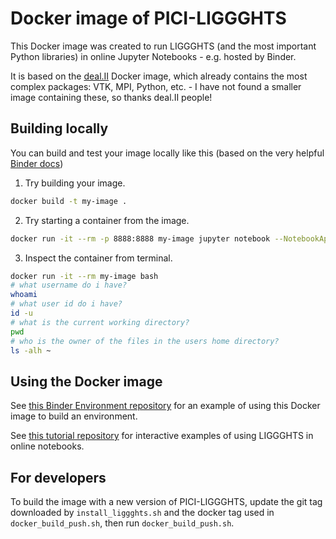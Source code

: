 # Docker image of PICI-LIGGGHTS

This Docker image was created to run LIGGGHTS (and the most important Python libraries) in online Jupyter Notebooks - e.g. hosted by Binder.

It is based on the [deal.II](https://hub.docker.com/r/dealii/dealii/) Docker image, which already contains the most complex packages: VTK, MPI, Python, etc. - I have not found a smaller image containing these, so thanks deal.II people!


## Building locally
You can build and test your image locally like this (based on the very helpful [Binder docs](https://mybinder.readthedocs.io/en/latest/tutorials/dockerfile.html))

1. Try building your image.
```bash
docker build -t my-image .
```

2. Try starting a container from the image.
```bash
docker run -it --rm -p 8888:8888 my-image jupyter notebook --NotebookApp.default_url=/lab/ --ip=0.0.0.0 --port=8888
```

3. Inspect the container from terminal.
```bash
docker run -it --rm my-image bash
# what username do i have?
whoami
# what user id do i have?
id -u
# what is the current working directory?
pwd
# who is the owner of the files in the users home directory?
ls -alh ~
```


## Using the Docker image

See [this Binder Environment repository](https://github.com/uob-positron-imaging-centre/ACCES-GranuDrum-Calibration-Env) for an example of using this Docker image to build an environment.

See [this tutorial repository](https://github.com/uob-positron-imaging-centre/ACCES-GranuDrum-Calibration) for interactive examples of using LIGGGHTS in online notebooks.


## For developers

To build the image with a new version of PICI-LIGGGHTS, update the git tag downloaded by `install_liggghts.sh` and the docker tag used in `docker_build_push.sh`, then run `docker_build_push.sh`.